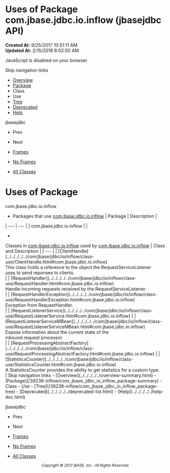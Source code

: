 # Uses of Package com.jbase.jdbc.io.inflow (jbasejdbc   API)

**Created At:** 9/25/2017 10:51:11 AM  
**Updated At:** 2/15/2018 8:02:50 AM  

<script type="text/javascript"><!--
    try {
        if (location.href.indexOf('is-external=true') == -1) {
            parent.document.title="Uses of Package com.jbase.jdbc.io.inflow (jbasejdbc   API)";
        }
    }
    catch(err) {
    }
//--></script><noscript><div>JavaScript is disabled on your browser.</div></noscript><!-- ========= START OF TOP NAVBAR ======= -->
<!--   -->
Skip navigation links
<!--   -->
- [Overview](../../../../../overview-summary.html)
- [Package](/39238-inflow/com_jbase_jdbc_io_inflow_package-summary)
- Class
- Use
- [Tree](/39238-inflow/com_jbase_jdbc_io_inflow_package-tree)
- [Deprecated](../../../../../deprecated-list.html)
- [Help](../../../../../help-doc.html)


jbasejdbc <br>

- Prev
- Next


- [Frames](../../../../../index.html?com/jbase/jdbc/io/inflow//39238-inflow/com_jbase_jdbc_io_inflow_package-use)
- [No Frames](/39238-inflow/com_jbase_jdbc_io_inflow_package-use)


- [All Classes](../../../../../allclasses-noframe.html)


<script type="text/javascript"><!--
  allClassesLink = document.getElementById("allclasses_navbar_top");
  if(window==top) {
    allClassesLink.style.display = "block";
  }
  else {
    allClassesLink.style.display = "none";
  }
  //--></script>
<!--   -->
<!-- ========= END OF TOP NAVBAR ========= -->
# Uses of Package
com.jbase.jdbc.io.inflow

- <caption><span>Packages that use <a href="../../../../../com/jbase/jdbc/io/inflow//39238-inflow/com_jbase_jdbc_io_inflow_package-summary">com.jbase.jdbc.io.inflow</a></span><span class="tabEnd"> </span></caption>| Package | Description |
| --- | --- |
| com.jbase.jdbc.io.inflow |   |
- <!--   -->

<caption><span>Classes in <a href="../../../../../com/jbase/jdbc/io/inflow//39238-inflow/com_jbase_jdbc_io_inflow_package-summary">com.jbase.jdbc.io.inflow</a> used by <a href="../../../../../com/jbase/jdbc/io/inflow//39238-inflow/com_jbase_jdbc_io_inflow_package-summary">com.jbase.jdbc.io.inflow</a></span><span class="tabEnd"> </span></caption>| Class and Description |
| --- |
| [ClientHandle](../../../../../com/jbase/jdbc/io/inflow/class-use/ClientHandle.html#com.jbase.jdbc.io.inflow)<br>This class holds a reference to the object the RequestServiceListener<br> uses to send reponses to clients.<br> |
| [RequestHandler](../../../../../com/jbase/jdbc/io/inflow/class-use/RequestHandler.html#com.jbase.jdbc.io.inflow)<br>Handle incoming requests received by the RequestServiceListener.<br> |
| [RequestHandlerException](../../../../../com/jbase/jdbc/io/inflow/class-use/RequestHandlerException.html#com.jbase.jdbc.io.inflow)<br>Exception from RequestHandler.<br> |
| [RequestListenerService](../../../../../com/jbase/jdbc/io/inflow/class-use/RequestListenerService.html#com.jbase.jdbc.io.inflow)  |
| [RequestListenerServiceMBean](../../../../../com/jbase/jdbc/io/inflow/class-use/RequestListenerServiceMBean.html#com.jbase.jdbc.io.inflow)<br>Expose information about the current state of the<br> inbound request processor.<br> |
| [RequestProcessingAbstractFactory](../../../../../com/jbase/jdbc/io/inflow/class-use/RequestProcessingAbstractFactory.html#com.jbase.jdbc.io.inflow)  |
| [StatisticsCounter](../../../../../com/jbase/jdbc/io/inflow/class-use/StatisticsCounter.html#com.jbase.jdbc.io.inflow)<br>A StatisticsCounter provides the ability to get statistics for a custom type.<br> |
<!-- ======= START OF BOTTOM NAVBAR ====== -->
<!--   -->
Skip navigation links
<!--   -->
- [Overview](../../../../../overview-summary.html)
- [Package](/39238-inflow/com_jbase_jdbc_io_inflow_package-summary)
- Class
- Use
- [Tree](/39238-inflow/com_jbase_jdbc_io_inflow_package-tree)
- [Deprecated](../../../../../deprecated-list.html)
- [Help](../../../../../help-doc.html)


jbasejdbc <br>

- Prev
- Next


- [Frames](../../../../../index.html?com/jbase/jdbc/io/inflow//39238-inflow/com_jbase_jdbc_io_inflow_package-use)
- [No Frames](/39238-inflow/com_jbase_jdbc_io_inflow_package-use)


- [All Classes](../../../../../allclasses-noframe.html)


<script type="text/javascript"><!--
  allClassesLink = document.getElementById("allclasses_navbar_bottom");
  if(window==top) {
    allClassesLink.style.display = "block";
  }
  else {
    allClassesLink.style.display = "none";
  }
  //--></script>
<!--   -->
<!-- ======== END OF BOTTOM NAVBAR ======= -->
<small>			<center>			<i>Copyright © 2017 jBASE, Inc.. All Rights Reserved.</i>		</center></small>
